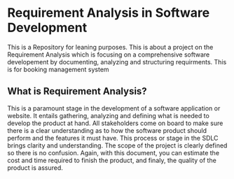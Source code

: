# Requirement Analysis in Software Development

This is a Repository for leaning purposes. This is about a project on the Requirement Analysis which is focusing on a comprehensive software developement by documenting, analyzing and structuring requirments. This is for booking management system

## What is Requirement Analysis?
This is a paramount stage in the development of a software application or website. It entails gathering, analyzing and defining what is needed to develop the product at hand. All stakeholders come on board to make sure there is a clear understanding as to how the software product should perform and the features it must have.
This process or stage in the SDLC brings clarity and understanding. The scope of the project is clearly defined so there is no confusion. Again, with this document, you can estimate the cost and time required to finish the product, and finaly, the quality of the product is assured.